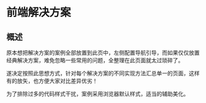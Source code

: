 # 前端解决方案 #

## 概述 ##

原本想把解决方案的案例全部放置到此页中，左侧配置导航引导，而如果仅仅放置经典解决方案，难免忽略一些常用的问题，全整理在此页面就太过琐碎了。

遂决定按照此思想方式，针对每个解决方案的不同实现方法汇总单一的页面，这样有的放矢，也方便大家对比差异优劣！

为了排除过多的代码样式干扰，案例采用浏览器默认样式，适当的辅助美化。
